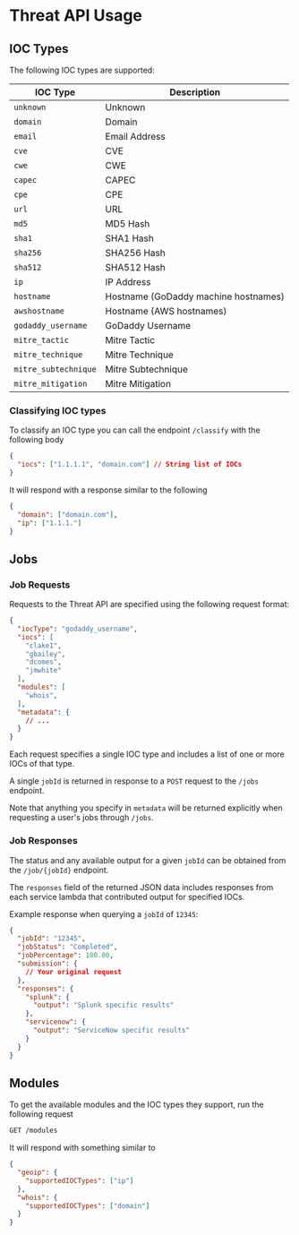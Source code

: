 # Threat API Usage

## IOC Types

The following IOC types are supported:

| IOC Type | Description
| -------- | -----------
| `unknown` | Unknown
| `domain` | Domain
| `email` | Email Address
| `cve` | CVE
| `cwe` | CWE
| `capec` | CAPEC
| `cpe` | CPE
| `url` | URL
| `md5` | MD5 Hash
| `sha1` | SHA1 Hash
| `sha256` | SHA256 Hash
| `sha512` | SHA512 Hash
| `ip` | IP Address
| `hostname` | Hostname (GoDaddy machine hostnames)
| `awshostname` | Hostname (AWS hostnames)
| `godaddy_username` | GoDaddy Username
| `mitre_tactic` | Mitre Tactic
| `mitre_technique` | Mitre Technique
| `mitre_subtechnique` | Mitre Subtechnique
| `mitre_mitigation` | Mitre Mitigation

### Classifying IOC types

To classify an IOC type you can call the endpoint `/classify` with the following body

```json
{
  "iocs": ["1.1.1.1", "domain.com"] // String list of IOCs
}
```

It will respond with a response similar to the following

```json
{
  "domain": ["domain.com"],
  "ip": ["1.1.1."]
}
```

## Jobs
### Job Requests

Requests to the Threat API are specified using the following request format:

```json
{
  "iocType": "godaddy_username",
  "iocs": [
    "clake1",
    "gbailey",
    "dcomes",
    "jmwhite"
  ],
  "modules": [
    "whois",
  ],
  "metadata": {
    // ...
  }
}
```

Each request specifies a single IOC type and includes a list of one or more
IOCs of that type.

A single `jobId` is returned in response to a `POST` request to the `/jobs`
endpoint.

Note that anything you specify in `metadata` will be returned explicitly when requesting a user's jobs through `/jobs`.

### Job Responses

The status and any available output for a given `jobId` can be obtained from
the `/job/{jobId}` endpoint.

The `responses` field of the returned JSON data includes responses from each
service lambda that contributed output for specified IOCs.

Example response when querying a `jobId` of `12345`:

```json
{
  "jobId": "12345",
  "jobStatus": "Completed",
  "jobPercentage": 100.00,
  "submission": {
    // Your original request
  },
  "responses": {
    "splunk": {
      "output": "Splunk specific results"
    },
    "servicenow": {
      "output": "ServiceNow specific results"
    }
  }
}
```

## Modules

To get the available modules and the IOC types they support, run the following request

```txt
GET /modules
```

It will respond with something similar to

```json
{
  "geoip": {
    "supportedIOCTypes": ["ip"]
  },
  "whois": {
    "supportedIOCTypes": ["domain"]
  }
}
```
